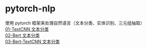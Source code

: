 # pytorch-nlp
使用 pytorch 框架来处理自然语言（文本分类、实体识别、三元组抽取）       
[01-TextCNN 文本分类](01-TextCNN%20文本分类)        
[02-Bert 文本分类](02-bert%20文本分类)       
[03-Bert-TextCNN 文本分类](03-bert-TextCNN%20文本分类)              
